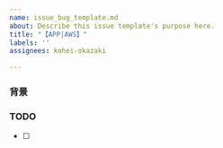 ```yaml
---
name: issue_bug_template.md
about: Describe this issue template's purpose here.
title: "【APP|AWS】"
labels: ''
assignees: kohei-okazaki

---
```


### 背景

### TODO
- [ ]
